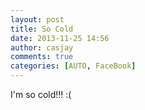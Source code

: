 ```yaml
---
layout: post
title: So Cold
date: 2013-11-25 14:56
author: casjay
comments: true
categories: [AUTO, FaceBook]
---
```


I'm so cold!!!  :(
